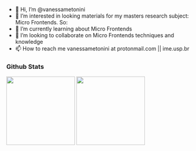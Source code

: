 - 👋 Hi, I’m @vanessametonini
- 👀 I’m interested in looking materials for my masters research subject: Micro Frontends. So:
- 🌱 I’m currently learning about Micro Frontends
- 💞️ I’m looking to collaborate on Micro Frontends techniques and knowledge
- 📫 How to reach me vanessametonini at protonmail.com || ime.usp.br

<!-- WIP
### Languages

<img src="https://img.shields.io/badge/HTML5-E34F26?style=for-the-badge&logo=html5&logoColor=white"/>
<img src="https://img.shields.io/badge/CSS3-1572B6?style=for-the-badge&logo=css3&logoColor=white"/>
<img src="https://img.shields.io/badge/JavaScript-F7DF1E?style=for-the-badge&logo=javascript&logoColor=black"/>
<img src="https://img.shields.io/badge/GIT-E44C30?style=for-the-badge&logo=git&logoColor=white"/>
<img src="https://img.shields.io/badge/Sass-CC6699?style=for-the-badge&logo=sass&logoColor=white"/>
<img src="https://img.shields.io/badge/TypeScript-007ACC?style=for-the-badge&logo=typescript&logoColor=white"/>
<br />
-->

### Github Stats

<img height="180em" src="https://github-readme-stats.vercel.app/api/top-langs/?username=vanessametonini&layout=compact&langs_count=7&theme=dracula"/> <img height="180em" src="https://github-readme-stats.vercel.app/api/?username=vanessametonini&show_icons=true&theme=dracula&include_all_commits=true&count_private=true"/>
